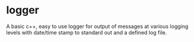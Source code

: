 # logger
A basic c++, easy to use logger for output of messages at various logging levels with date/time stamp to standard out and a defined log file.
